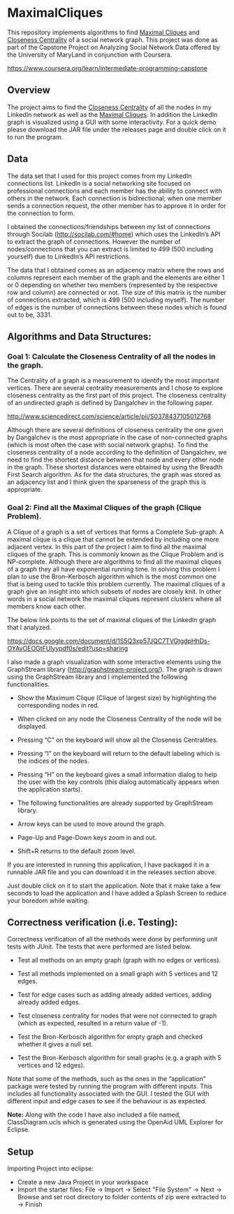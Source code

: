 # MaximalCliques

This repository implements algorithms to find [Maximal Cliques]() and [Closeness Centrality]() of a social network graph. This project was done as part of the Capstone Project on Analyzing Social Network Data offered by the University of MaryLand in conjunction with Coursera. 

https://www.coursera.org/learn/intermediate-programming-capstone

## Overview

The project aims to find the [Closeness Centrality](https://en.wikipedia.org/wiki/Centrality#Closeness_centrality) of all the nodes in my LinkedIn network as well as the [Maximal Cliques](https://en.wikipedia.org/wiki/Clique_problem). In addition the LinkedIn graph is visualized using a GUI with some interactivity. For a quick demo please download the JAR file under the releases page and double click on it to run the program. 

## Data 

The data set that I used for this project comes from my LinkedIn connections list. LinkedIn is a social networking site focused on professional connections and each member has the ability to connect with others in the network. Each connection is bidirectional; when one member sends a connection request, the other member has to approve it in order for the connection to form.

I obtained the connections/friendships between my list of connections through Socilab (http://socilab.com/#home) which uses the LinkedIn’s API to extract the graph of connections. However the number of nodes/connections that you can extract is limited to 499 (500 including yourself) due to LinkedIn’s API restrictions.

The data that I obtained comes as an adjacency matrix where the rows and columns represent each member of the graph and the elements are either 1 or 0 depending on whether two members (represented by the respective row and column) are connected or not. The size of this matrix is the number of connections extracted, which is 499 (500 including myself). The number of edges is the number of connections between these nodes which is found out to be, 3331.

## Algorithms and Data Structures:

### Goal 1: Calculate the Closeness Centrality of all the nodes in the graph.

The Centrality of a graph is a measurement to identify the most important vertices. There are several centrality measurements and I chose to explore closeness centrality as the first part of this project. The closeness centrality of an undirected graph is defined by Dangalchev in the following paper.

http://www.sciencedirect.com/science/article/pii/S0378437105012768

Although there are several definitions of closeness centrality the one given by Dangalchev is the most appropriate in the case of non-connected graphs (which is most often the case with social network graphs). To find the closeness centrality of a node according to the definition of Dangalchev, we need to find the shortest distance between that node and every other node in the graph. These shortest distances were obtained by using the Breadth First Search algorithm. As for the data structures, the graph was stored as an adjacency list and I think given the sparseness of the graph this is appropriate. 

### Goal 2: Find all the Maximal Cliques of the graph (Clique Problem).

A Clique of a graph is a set of vertices that forms a Complete Sub-graph. A maximal clique is a clique that cannot be extended by including one more adjacent vertex. In this part of the project I aim to find all the maximal cliques of the graph. This is commonly known as the Clique Problem and is NP-complete. Although there are algorithms to find all the maximal cliques of a graph they all have exponential running time. In solving this problem I plan to use the Bron–Kerbosch algorithm which is the most common one that is being used to tackle this problem currently. The maximal cliques of a graph give an insight into which subsets of nodes are closely knit. In other words in a social network the maximal cliques represent clusters where all members know each other.

The below link points to the set of maximal cliques of the LinkedIn graph that I analyzed.

https://docs.google.com/document/d/1S5Q3xp57JQC7TVGtgdpHhDs-OYAvOEOGtFUlyypdf0s/edit?usp=sharing

I also made a graph visualization with some interactive elements using the GraphStream library (http://graphstream-project.org/). The graph is drawn using the GraphStream library and I implemented the following functionalities.

- Show the Maximum Clique (Clique of largest size) by highlighting the corresponding nodes in red.

- When clicked on any node the Closeness Centrality of the node will be displayed.

- Pressing “C” on the keyboard will show all the Closeness Centralities.

- Pressing “I” on the keyboard will return to the default labeling which is the indices of the nodes.

- Pressing “H” on the keyboard gives a small information dialog to help the user with the key controls (this dialog automatically appears when the application starts).

- The following functionalities are already supported by GraphStream library.

- Arrow keys can be used to move around the graph.

- Page-Up and Page-Down keys zoom in and out.

- Shift+R returns to the default zoom level.

If you are interested in running this application, I have packaged it in a runnable JAR file and you can download it in the releases section above. 

Just double click on it to start the application. Note that it make take a few seconds to load the application and I have added a Splash Screen to reduce your boredom while waiting.

## Correctness verification (i.e. Testing):

Correctness verification of all the methods were done by performing unit tests with JUnit. The tests that were performed are listed below.

- Test all methods on an empty graph (graph with no edges or vertices).

- Test all methods implemented on a small graph with 5 vertices and 12 edges.

- Test for edge cases such as adding already added vertices, adding already added edges.

- Test closeness centrality for nodes that were not connected to graph (which as expected, resulted in a return value of -1).

- Test the Bron-Kerbosch algorithm for empty graph and checked whether it gives a null set.

- Test the Bron-Kerbosch algorithm for small graphs (e.g. a graph with 5 vertices and 12 edges).

Note that some of the methods, such as the ones in the “application” package were tested by running the program with different inputs. This includes all functionality associated with the GUI. I tested the GUI with different input and edge cases to see if the behaviour is as expected.

**Note:** Along with the code I have also included a file named, ClassDiagram.ucls which is generated using the OpenAid UML Explorer for Eclipse. 

## Setup

Importing Project into eclipse:

- Create a new Java Project in your workspace
- Import the starter files: File -> Import -> Select "File System" -> Next -> Browse and set root directory to folder contents of zip were extracted to -> Finish
